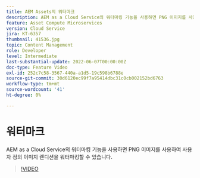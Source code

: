 ```yaml
---
title: AEM Assets의 워터마크
description: AEM as a Cloud Service의 워터마킹 기능을 사용하면 PNG 이미지를 사용하여 사용자 정의 이미지 렌디션을 워터마킹할 수 있습니다.
feature: Asset Compute Microservices
version: Cloud Service
jira: KT-6357
thumbnail: 41536.jpg
topic: Content Management
role: Developer
level: Intermediate
last-substantial-update: 2022-06-07T00:00:00Z
doc-type: Feature Video
exl-id: 252c7c58-3567-440a-a1d5-19c598b6788e
source-git-commit: 30d6120ec99f7a95414dbc31c0cb002152bd6763
workflow-type: tm+mt
source-wordcount: '41'
ht-degree: 0%

---
```


# 워터마크

AEM as a Cloud Service의 워터마킹 기능을 사용하면 PNG 이미지를 사용하여 사용자 정의 이미지 렌디션을 워터마킹할 수 있습니다.

>[!VIDEO](https://video.tv.adobe.com/v/41536?quality=12&learn=on)
